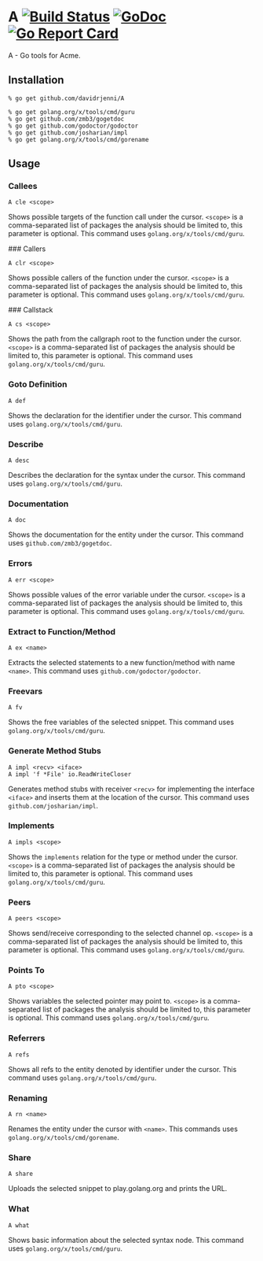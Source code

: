 # A [![Build Status](https://travis-ci.org/davidrjenni/A.svg?branch=master)](https://travis-ci.org/davidrjenni/A) [![GoDoc](https://godoc.org/github.com/davidrjenni/A?status.svg)](https://godoc.org/github.com/davidrjenni/A) [![Go Report Card](https://goreportcard.com/badge/github.com/davidrjenni/A)](https://goreportcard.com/report/github.com/davidrjenni/A)

A - Go tools for Acme.

## Installation

```
% go get github.com/davidrjenni/A

% go get golang.org/x/tools/cmd/guru
% go get github.com/zmb3/gogetdoc
% go get github.com/godoctor/godoctor
% go get github.com/josharian/impl
% go get golang.org/x/tools/cmd/gorename
```

## Usage

### Callees

```
A cle <scope>
```
Shows possible targets of the function call under the cursor.
`<scope>` is a comma-separated list of packages the analysis should be limited to, this parameter is optional.
This command uses `golang.org/x/tools/cmd/guru`.

### Callers

```
A clr <scope>
```
Shows possible callers of the function under the cursor.
`<scope>` is a comma-separated list of packages the analysis should be limited to, this parameter is optional.
This command uses `golang.org/x/tools/cmd/guru`.

### Callstack

```
A cs <scope>
```
Shows the path from the callgraph root to the function under the cursor.
`<scope>` is a comma-separated list of packages the analysis should be limited to, this parameter is optional.
This command uses `golang.org/x/tools/cmd/guru`.

### Goto Definition

```
A def
```
Shows the declaration for the identifier under the cursor.
This command uses `golang.org/x/tools/cmd/guru`.

### Describe

```
A desc
```
Describes the declaration for the syntax under the cursor.
This command uses `golang.org/x/tools/cmd/guru`.

### Documentation

```
A doc
```
Shows the documentation for the entity under the cursor.
This command uses `github.com/zmb3/gogetdoc`.

### Errors

```
A err <scope>
```
Shows possible values of the error variable under the cursor.
`<scope>` is a comma-separated list of packages the analysis should be limited to, this parameter is optional.
This command uses `golang.org/x/tools/cmd/guru`.

### Extract to Function/Method

```
A ex <name>
```
Extracts the selected statements to a new function/method with name `<name>`.
This command uses `github.com/godoctor/godoctor`.

### Freevars

```
A fv
```
Shows the free variables of the selected snippet.
This command uses `golang.org/x/tools/cmd/guru`.

### Generate Method Stubs

```
A impl <recv> <iface>
A impl 'f *File' io.ReadWriteCloser
```
Generates method stubs with receiver `<recv>` for implementing the interface `<iface>` and inserts them at the location of the cursor.
This command uses `github.com/josharian/impl`.

### Implements

```
A impls <scope>
```
Shows the `implements` relation for the type or method under the cursor.
`<scope>` is a comma-separated list of packages the analysis should be limited to, this parameter is optional.
This command uses `golang.org/x/tools/cmd/guru`.

### Peers

```
A peers <scope>
```
Shows send/receive corresponding to the selected channel op.
`<scope>` is a comma-separated list of packages the analysis should be limited to, this parameter is optional.
This command uses `golang.org/x/tools/cmd/guru`.

### Points To

```
A pto <scope>
```
Shows variables the selected pointer may point to.
`<scope>` is a comma-separated list of packages the analysis should be limited to, this parameter is optional.
This command uses `golang.org/x/tools/cmd/guru`.

### Referrers

```
A refs
```
Shows all refs to the entity denoted by identifier under the cursor.
This command uses `golang.org/x/tools/cmd/guru`.

### Renaming

```
A rn <name>
```
Renames the entity under the cursor with `<name>`.
This commands uses `golang.org/x/tools/cmd/gorename`.

### Share

```
A share
```
Uploads the selected snippet to play.golang.org and prints the URL.

### What

```
A what
```
Shows basic information about the selected syntax node.
This command uses `golang.org/x/tools/cmd/guru`.
